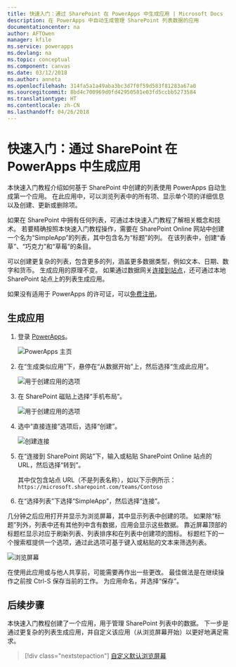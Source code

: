 ```yaml
---
title: 快速入门：通过 SharePoint 在 PowerApps 中生成应用 | Microsoft Docs
description: 在 PowerApps 中自动生成管理 SharePoint 列表数据的应用
documentationcenter: na
author: AFTOwen
manager: kfile
ms.service: powerapps
ms.devlang: na
ms.topic: conceptual
ms.component: canvas
ms.date: 03/12/2018
ms.author: anneta
ms.openlocfilehash: 314fa5a1a49aba3bc3d7f0f59d583f81283a67a0
ms.sourcegitcommit: 8bd4c700969d0fd42950581e03fd5ccbb5273584
ms.translationtype: HT
ms.contentlocale: zh-CN
ms.lasthandoff: 04/26/2018
---
```

# <a name="quickstart-for-generating-an-app-in-powerapps-from-sharepoint"></a>快速入门：通过 SharePoint 在 PowerApps 中生成应用

本快速入门教程介绍如何基于 SharePoint 中创建的列表使用 PowerApps 自动生成第一个应用。 在此应用中，可以浏览列表中的所有项、显示单个项的详细信息以及创建、更新或删除项。

如果在 SharePoint 中拥有任何列表，可通过本快速入门教程了解相关概念和技术。 若要精确按照本快速入门教程操作，需要在 SharePoint Online 网站中创建一个名为“SimpleApp”的列表，其中包含名为“标题”的列。 在该列表中，创建“香草”、“巧克力”和“草莓”的条目。

可以创建更复杂的列表，包含更多的列，涵盖更多数据类型，例如文本、日期、数字和货币。 生成应用的原理不变。 如果通过数据网关[连接到站点](connect-to-sharepoint.md)，还可通过本地 SharePoint 站点上的列表生成应用。

如果没有适用于 PowerApps 的许可证，可以[免费注册](../signup-for-powerapps.md)。

## <a name="generate-an-app"></a>生成应用
1. 登录 [PowerApps](https://web.powerapps.com)。

    ![PowerApps 主页](./media/app-from-sharepoint/sign-in.png)

1. 在“生成类似应用”下，悬停在“从数据开始”上，然后选择“生成此应用”。

    ![用于创建应用的选项](./media/app-from-sharepoint/make-this-app.png)

1. 在 SharePoint 磁贴上选择“手机布局”。

    ![用于创建应用的选项](./media/app-from-sharepoint/sharepoint-tile.png)

1. 选中“直接连接”选项后，选择“创建”。

    ![创建连接](./media/app-from-sharepoint/create-connection.png)

1. 在“连接到 SharePoint 网站”下，输入或粘贴 SharePoint Online 站点的 URL，然后选择“转到”。

    其中仅包含站点 URL（不是列表名称），如以下示例所示：<br>`https://microsoft.sharepoint.com/teams/Contoso`

1. 在“选择列表”下选择“SimpleApp”，然后选择“连接”。

几分钟之后应用打开并显示为浏览屏幕，其中显示列表中创建的项。 如果除“标题”列外，列表中还有其他列中含有数据，应用会显示这些数据。 靠近屏幕顶部的标题栏显示对应于刷新列表、列表排序和在列表中创建项的图标。 标题栏下的一个搜索框提供一个选项，通过此选项可基于键入或粘贴的文本来筛选列表。 

![浏览屏幕](./media/app-from-sharepoint/browse-screen.png)

在使用此应用或与他人共享前，可能需要再作出一些更改。 最佳做法是在继续操作之前按 Ctrl-S 保存当前的工作。 为应用命名，并选择“保存”。

## <a name="next-steps"></a>后续步骤
本快速入门教程创建了一个应用，用于管理 SharePoint 列表中的数据。 下一步是通过更复杂的列表生成应用，并自定义该应用（从浏览屏幕开始）以更好地满足需求。

> [!div class="nextstepaction"]
> [自定义默认浏览屏幕](customize-layout-sharepoint.md)